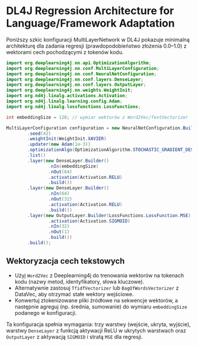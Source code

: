# DL4J Regression Architecture for Language/Framework Adaptation

Poniższy szkic konfiguracji MultiLayerNetwork w DL4J pokazuje minimalną architekturę dla zadania regresji (prawdopodobieństwo złożenia 0.0–1.0) z wektorami cech pochodzącymi z tokenów kodu.

```java
import org.deeplearning4j.nn.api.OptimizationAlgorithm;
import org.deeplearning4j.nn.conf.MultiLayerConfiguration;
import org.deeplearning4j.nn.conf.NeuralNetConfiguration;
import org.deeplearning4j.nn.conf.layers.DenseLayer;
import org.deeplearning4j.nn.conf.layers.OutputLayer;
import org.deeplearning4j.nn.weights.WeightInit;
import org.nd4j.linalg.activations.Activation;
import org.nd4j.linalg.learning.config.Adam;
import org.nd4j.linalg.lossfunctions.LossFunctions;

int embeddingSize = 128; // wymiar wektorów z Word2Vec/TextVectorizer

MultiLayerConfiguration configuration = new NeuralNetConfiguration.Builder()
        .seed(42)
        .weightInit(WeightInit.XAVIER)
        .updater(new Adam(1e-3))
        .optimizationAlgo(OptimizationAlgorithm.STOCHASTIC_GRADIENT_DESCENT)
        .list()
        .layer(new DenseLayer.Builder()
                .nIn(embeddingSize)
                .nOut(64)
                .activation(Activation.RELU)
                .build())
        .layer(new DenseLayer.Builder()
                .nIn(64)
                .nOut(32)
                .activation(Activation.RELU)
                .build())
        .layer(new OutputLayer.Builder(LossFunctions.LossFunction.MSE)
                .activation(Activation.SIGMOID)
                .nIn(32)
                .nOut(1)
                .build())
        .build();
```

## Wektoryzacja cech tekstowych
- Użyj `Word2Vec` z Deeplearning4j do trenowania wektorów na tokenach kodu (nazwy metod, identyfikatory, słowa kluczowe).
- Alternatywnie zastosuj `TfidfVectorizer` lub `BagOfWordsVectorizer` z DataVec, aby otrzymać stałe wektory wejściowe.
- Konwertuj ztokenizowane pliki źródłowe na sekwencje wektorów, a następnie agreguj (np. średnia, sumowanie) do wymiaru `embeddingSize` podanego w konfiguracji.

Ta konfiguracja spełnia wymagania: trzy warstwy (wejście, ukryta, wyjście), warstwy `DenseLayer` z funkcją aktywacji ReLU w ukrytych warstwach oraz `OutputLayer` z aktywacją `SIGMOID` i stratą `MSE` dla regresji.
